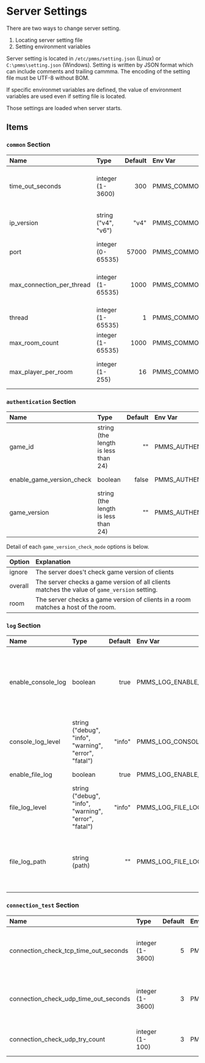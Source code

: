 # Server Settings

There are two ways to change server setting.

1. Locating server setting file
1. Setting environment variables

Server setting is located in `/etc/pmms/setting.json` (Linux) or `C:\pmms\setting.json` (Windows).
Setting is written by JSON format which can include comments and trailing cammma.
The encoding of the setting file must be UTF-8 without BOM.

If specific environmet variables are defined, the value of environment variables are used even if setting file is located.

Those settings are loaded when server starts.

## Items

### `common` Section

|Name|Type|Default|Env Var|Explanation|
|:---|:---|---:|:---|:---|
|time_out_seconds|integer (1-3600)|300|PMMS_COMMON_TIME_OUT_SECONDS|Timeout seconds to send or receive message.|
|ip_version|string ("v4", "v6")|"v4"|PMMS_COMMON_IP_VERSION|IP version to use. ("v4" or "v6")|
|port|integer (0-65535)|57000|PMMS_COMMON_PORT|Port number to accept.|
|max_connection_per_thread|integer (1-65535)|1000|PMMS_COMMON_MAX_CONNECTION_PER_THREAD|A limit of connection count in each thread.|
|thread|integer (1-65535)|1|PMMS_COMMON_MAX_THREAD|A number of thread to run.|
|max_room_count|integer (1-65535)|1000|PMMS_COMMON_MAX_ROOM_COUNT|A limit of room count.|
|max_player_per_room|integer (1-255)|16|PMMS_COMMON_MAX_PLAYER_PER_ROOM|A limit of player count in each room.|

### `authentication` Section

|Name|Type|Default|Env Var|Explanation|
|:---|:---|---:|:---|:---|
|game_id|string (the length is less than 24)|""|PMMS_AUTHENTICATION_GAME_ID|A game id to accept.|
|enable_game_version_check|boolean|false|PMMS_AUTHENTICATION_ENABLE_GAME_VERSION_CHECK|Wheather game version check is enabled.|
|game_version|string (the length is less than 24)|""|PMMS_AUTHENTICATION_GAME_VERSION|A game version to accept. This setting is reffered only if enable_game_version_check is true.|

Detail of each `game_version_check_mode` options is below.

|Option|Explanation|
|:---|:---|
|ignore|The server does't check game version of clients|
|overall|The server checks a game version of all clients matches the value of `game_version` setting.|
|room|The server checks a game version of clients in a room matches a host of the room.|

### `log` Section

|Name|Type|Default|Env Var|Explanation|
|:---|:---|---:|:---|:---|
|enable_console_log|boolean|true|PMMS_LOG_ENABLE_CONSOLE_LOG|Wheather log is outputed to console. It is recommended to set true when you use docker in order to use logging system of docker.|
|console_log_level|string ("debug", "info", "warning", "error", "fatal")|"info"|PMMS_LOG_CONSOLE_LOG_LEVEL|A threshold of console log by level.|
|enable_file_log|boolean|true|PMMS_LOG_ENABLE_FILE_LOG|Wheather log is outputed to file.|
|file_log_level|string ("debug", "info", "warning", "error", "fatal")|"info"|PMMS_LOG_FILE_LOG_LEVEL|A threshold of file log by level.|
|file_log_path|string (path)|""|PMMS_LOG_FILE_LOG_PATH|A path of file to ouput log. `/var/log/pmms.log` (Linux) or `C:\log\pmms.log` (Windows) are used if this setting is empty.|

### `connection_test` Section

|Name|Type|Default|Env Var|Explanation|
|:---|:---|---:|:---|:---|
|connection_check_tcp_time_out_seconds|integer (1-3600)|5|PMMS_CONNECTION_TEST_CONNECTION_CHECK_TCP_TIME_OUT_SECONDS|Timeout seconds in TCP connection test request.|
|connection_check_udp_time_out_seconds|integer (1-3600)|3|PMMS_CONNECTION_TEST_CONNECTION_CHECK_UDP_TIME_OUT_SECONDS|Timeout seconds in UDP connection test request.|
|connection_check_udp_try_count|integer (1-100)|3|PMMS_CONNECTION_TEST_CONNECTION_CHECK_UDP_TRY_COUNT|Connection test try count in UDP.|
